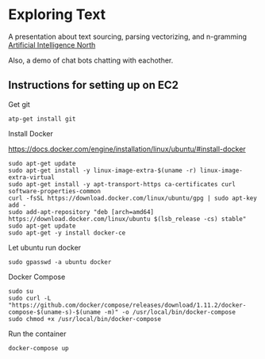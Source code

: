 # Exploring Text

A presentation about text sourcing, parsing vectorizing, and n-gramming [Artificial Intelligence North](https://www.meetup.com/AINorth/events/235177068/)

Also, a demo of chat bots chatting with eachother.


## Instructions for setting up on EC2

Get git

```
atp-get install git
```

Install Docker

https://docs.docker.com/engine/installation/linux/ubuntu/#install-docker

```
sudo apt-get update
sudo apt-get install -y linux-image-extra-$(uname -r) linux-image-extra-virtual
sudo apt-get install -y apt-transport-https ca-certificates curl software-properties-common
curl -fsSL https://download.docker.com/linux/ubuntu/gpg | sudo apt-key add -
sudo add-apt-repository "deb [arch=amd64] https://download.docker.com/linux/ubuntu $(lsb_release -cs) stable"
sudo apt-get update
sudo apt-get -y install docker-ce

```

Let ubuntu run docker

```
sudo gpasswd -a ubuntu docker
```

Docker Compose

```
sudo su
sudo curl -L "https://github.com/docker/compose/releases/download/1.11.2/docker-compose-$(uname-s)-$(uname -m)" -o /usr/local/bin/docker-compose
sudo chmod +x /usr/local/bin/docker-compose
```

Run the container

```
docker-compose up
```
